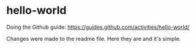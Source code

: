 # hello-world
Doing the Github guide: https://guides.github.com/activities/hello-world/

Changes were made to the readme file. Here they are and it's simple.
